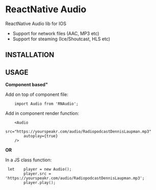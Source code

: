 # ReactNative Audio #

ReactNative Audio lib for IOS

- Support for network files (AAC, MP3 etc)
- Support for steaming (Ice/Shoutcast, HLS etc) 



## INSTALLATION ##


## USAGE ##

**Component based"**

Add on top of component file:

```
    import Audio from 'RNAudio';
```


Add in component render function:

```
    <Audio 
        src="https://yourspeakr.com/audio/RadiopodcastDennisLaupman.mp3" 
        autoplay={true} 
    />
```

**OR**

In a JS class function:

```
 let    player = new Audio();
        player.src = 'https://yourspeakr.com/audio/RadiopodcastDennisLaupman.mp3';
        player.play();

```
